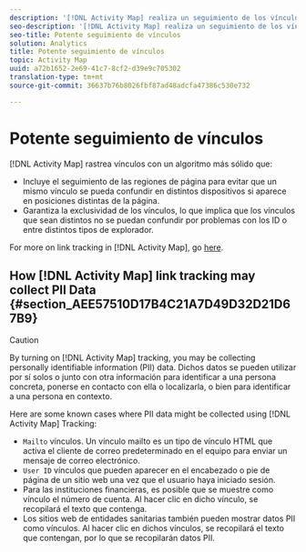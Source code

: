 ```yaml
---
description: '[!DNL Activity Map] realiza un seguimiento de los vínculos con un algoritmo más sólido que '
seo-description: '[!DNL Activity Map] realiza un seguimiento de los vínculos con un algoritmo más sólido que '
seo-title: Potente seguimiento de vínculos
solution: Analytics
title: Potente seguimiento de vínculos
topic: Activity Map
uuid: a72b1652-2e69-41c7-8cf2-d39e9c705302
translation-type: tm+mt
source-git-commit: 36637b76b8026fbf87ad48adcfa47386c530e732

---
```



# Potente seguimiento de vínculos

[!DNL Activity Map] rastrea vínculos con un algoritmo más sólido que:

* Incluye el seguimiento de las regiones de página para evitar que un mismo vínculo se pueda confundir en distintos dispositivos si aparece en posiciones distintas de la página.
* Garantiza la exclusividad de los vínculos, lo que implica que los vínculos que sean distintos no se puedan confundir por problemas con los ID o entre distintos tipos de explorador.

For more on link tracking in [!DNL Activity Map], go [here](/help/analyze/activity-map/activitymap-link-tracking/activitymap-link-tracking-methodology.md).

## How [!DNL Activity Map] link tracking may collect PII Data {#section_AEE57510D17B4C21A7D49D32D21D67B9}

>[!CAUTION]
>
>By turning on [!DNL Activity Map] tracking, you may be collecting personally identifiable information (PII) data. Dichos datos se pueden utilizar por sí solos o junto con otra información para identificar a una persona concreta, ponerse en contacto con ella o localizarla, o bien para identificar a una persona en contexto.
>
>Here are some known cases where PII data might be collected using [!DNL Activity Map] Tracking:
>
>* `Mailto` vínculos. Un vínculo mailto es un tipo de vínculo HTML que activa el cliente de correo predeterminado en el equipo para enviar un mensaje de correo electrónico.
>* `User ID` vínculos que pueden aparecer en el encabezado o pie de página de un sitio web una vez que el usuario haya iniciado sesión.
>* Para las instituciones financieras, es posible que se muestre como vínculo el número de cuenta. Al hacer clic en dicho vínculo, se recopilará el texto que contenga.
>* Los sitios web de entidades sanitarias también pueden mostrar datos PII como vínculos. Al hacer clic en dichos vínculos, se recopilará el texto que contengan, por lo que se recopilarán datos PII.
>



